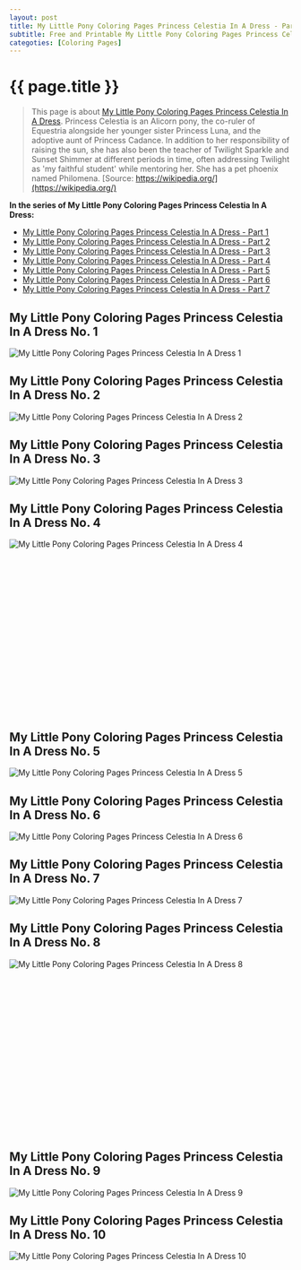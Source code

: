 ```yaml
---
layout: post
title: My Little Pony Coloring Pages Princess Celestia In A Dress - Part 1
subtitle: Free and Printable My Little Pony Coloring Pages Princess Celestia In A Dress - Part 1
categoties: [Coloring Pages]
---
```

{{ page.title }}
================
> This page is about [My Little Pony Coloring Pages Princess Celestia In A Dress](https://freecoloringpages.github.io/). Princess Celestia is an Alicorn pony, the co-ruler of Equestria alongside her younger sister Princess Luna, and the adoptive aunt of Princess Cadance. In addition to her responsibility of raising the sun, she has also been the teacher of Twilight Sparkle and Sunset Shimmer at different periods in time, often addressing Twilight as 'my faithful student' while mentoring her. She has a pet phoenix named Philomena. [Source: https://wikipedia.org/](https://wikipedia.org/)

**In the series of My Little Pony Coloring Pages Princess Celestia In A Dress:**

* [My Little Pony Coloring Pages Princess Celestia In A Dress - Part 1](https://freecoloringpages.github.io/2017/11/22/My-Little-Pony-Coloring-Pages-Princess-Celestia-In-A-Dress-part-1.html)
* [My Little Pony Coloring Pages Princess Celestia In A Dress - Part 2](https://freecoloringpages.github.io/2017/11/22/My-Little-Pony-Coloring-Pages-Princess-Celestia-In-A-Dress-part-2.html)
* [My Little Pony Coloring Pages Princess Celestia In A Dress - Part 3](https://freecoloringpages.github.io/2017/11/22/My-Little-Pony-Coloring-Pages-Princess-Celestia-In-A-Dress-part-3.html)
* [My Little Pony Coloring Pages Princess Celestia In A Dress - Part 4](https://freecoloringpages.github.io/2017/11/22/My-Little-Pony-Coloring-Pages-Princess-Celestia-In-A-Dress-part-4.html)
* [My Little Pony Coloring Pages Princess Celestia In A Dress - Part 5](https://freecoloringpages.github.io/2017/11/22/My-Little-Pony-Coloring-Pages-Princess-Celestia-In-A-Dress-part-5.html)
* [My Little Pony Coloring Pages Princess Celestia In A Dress - Part 6](https://freecoloringpages.github.io/2017/11/22/My-Little-Pony-Coloring-Pages-Princess-Celestia-In-A-Dress-part-6.html)
* [My Little Pony Coloring Pages Princess Celestia In A Dress - Part 7](https://freecoloringpages.github.io/2017/11/22/My-Little-Pony-Coloring-Pages-Princess-Celestia-In-A-Dress-part-7.html)

## My Little Pony Coloring Pages Princess Celestia In A Dress No. 1
![My Little Pony Coloring Pages Princess Celestia In A Dress 1](https://freecoloringpages.github.io/img/My-Little-Pony-Coloring-Pages-Princess-Celestia-In-A-Dress%20(1).jpg "My Little Pony Coloring Pages Princess Celestia In A Dress 1")

## My Little Pony Coloring Pages Princess Celestia In A Dress No. 2
![My Little Pony Coloring Pages Princess Celestia In A Dress 2](https://freecoloringpages.github.io/img/My-Little-Pony-Coloring-Pages-Princess-Celestia-In-A-Dress%20(2).jpg "My Little Pony Coloring Pages Princess Celestia In A Dress 2")

## My Little Pony Coloring Pages Princess Celestia In A Dress No. 3
![My Little Pony Coloring Pages Princess Celestia In A Dress 3](https://freecoloringpages.github.io/img/My-Little-Pony-Coloring-Pages-Princess-Celestia-In-A-Dress%20(3).jpg "My Little Pony Coloring Pages Princess Celestia In A Dress 3")

## My Little Pony Coloring Pages Princess Celestia In A Dress No. 4
![My Little Pony Coloring Pages Princess Celestia In A Dress 4](https://freecoloringpages.github.io/img/My-Little-Pony-Coloring-Pages-Princess-Celestia-In-A-Dress%20(4).jpg "My Little Pony Coloring Pages Princess Celestia In A Dress 4")

<script async src="//pagead2.googlesyndication.com/pagead/js/adsbygoogle.js"></script><!-- Texxtonly --><ins class="adsbygoogle" style="display:inline-block;width:336px;height:280px" data-ad-client="ca-pub-6753140515841889" data-ad-slot="3207852233"></ins><script>(adsbygoogle = window.adsbygoogle || []).push({}); </script>

## My Little Pony Coloring Pages Princess Celestia In A Dress No. 5
![My Little Pony Coloring Pages Princess Celestia In A Dress 5](https://freecoloringpages.github.io/img/My-Little-Pony-Coloring-Pages-Princess-Celestia-In-A-Dress%20(5).jpg "My Little Pony Coloring Pages Princess Celestia In A Dress 5")

## My Little Pony Coloring Pages Princess Celestia In A Dress No. 6
![My Little Pony Coloring Pages Princess Celestia In A Dress 6](https://freecoloringpages.github.io/img/My-Little-Pony-Coloring-Pages-Princess-Celestia-In-A-Dress%20(6).jpg "My Little Pony Coloring Pages Princess Celestia In A Dress 6")

## My Little Pony Coloring Pages Princess Celestia In A Dress No. 7
![My Little Pony Coloring Pages Princess Celestia In A Dress 7](https://freecoloringpages.github.io/img/My-Little-Pony-Coloring-Pages-Princess-Celestia-In-A-Dress%20(7).jpg "My Little Pony Coloring Pages Princess Celestia In A Dress 7")

## My Little Pony Coloring Pages Princess Celestia In A Dress No. 8
![My Little Pony Coloring Pages Princess Celestia In A Dress 8](https://freecoloringpages.github.io/img/My-Little-Pony-Coloring-Pages-Princess-Celestia-In-A-Dress%20(8).jpg "My Little Pony Coloring Pages Princess Celestia In A Dress 8")

<script async src="//pagead2.googlesyndication.com/pagead/js/adsbygoogle.js"></script><!-- Texxtonly --><ins class="adsbygoogle" style="display:inline-block;width:336px;height:280px" data-ad-client="ca-pub-6753140515841889" data-ad-slot="3207852233"></ins><script>(adsbygoogle = window.adsbygoogle || []).push({}); </script>

## My Little Pony Coloring Pages Princess Celestia In A Dress No. 9
![My Little Pony Coloring Pages Princess Celestia In A Dress 9](https://freecoloringpages.github.io/img/My-Little-Pony-Coloring-Pages-Princess-Celestia-In-A-Dress%20(9).jpg "My Little Pony Coloring Pages Princess Celestia In A Dress 9")

## My Little Pony Coloring Pages Princess Celestia In A Dress No. 10
![My Little Pony Coloring Pages Princess Celestia In A Dress 10](https://freecoloringpages.github.io/img/My-Little-Pony-Coloring-Pages-Princess-Celestia-In-A-Dress%20(10).jpg "My Little Pony Coloring Pages Princess Celestia In A Dress 10")

